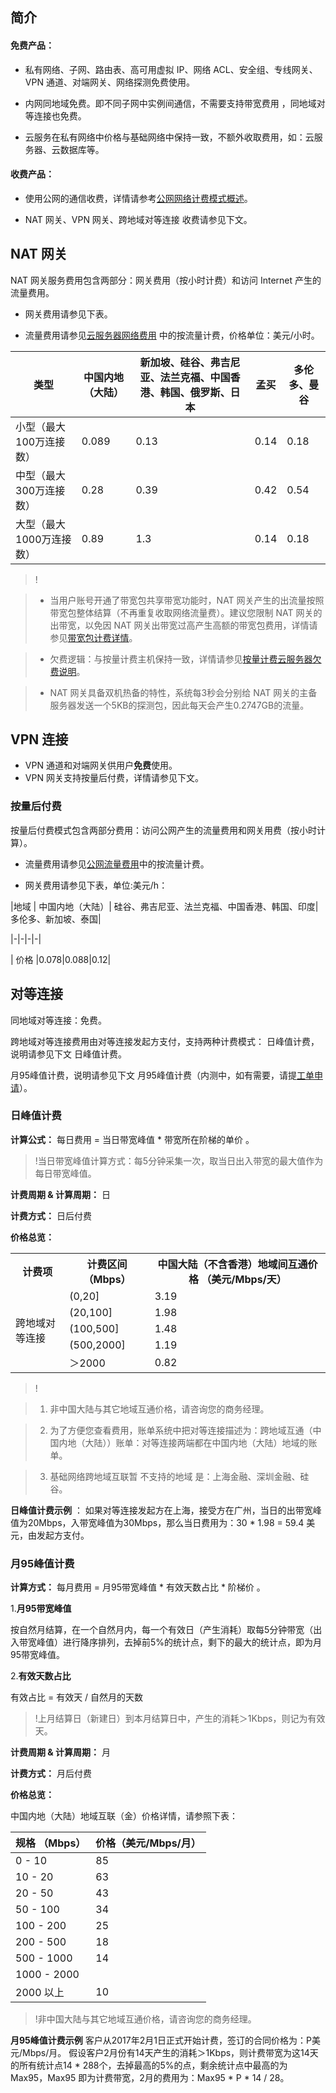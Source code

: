 ## 简介
#### 免费产品：

- 私有网络、子网、路由表、高可用虚拟 IP、网络 ACL、安全组、专线网关、VPN 通道、对端网关、网络探测免费使用。

- 内网同地域免费。即不同子网中实例间通信，不需要支持带宽费用 ，同地域对等连接也免费。

- 云服务在私有网络中价格与基础网络中保持一致，不额外收取费用，如：云服务器、云数据库等。

 
#### 收费产品：

- 使用公网的通信收费，详情请参考[公网网络计费模式概述](https://cloud.tencent.com/document/product/213/10578)。

- NAT 网关、VPN 网关、跨地域对等连接 收费请参见下文。

 
## NAT 网关
NAT 网关服务费用包含两部分：网关费用（按小时计费）和访问 Internet 产生的流量费用。

- 网关费用请参见下表。

- 流量费用请参见[云服务器网络费用](https://cloud.tencent.com/document/product/213/10578) 中的按流量计费，价格单位：美元/小时。

 
|类型|中国内地（大陆）|	新加坡、硅谷、弗吉尼亚、法兰克福、中国香港、韩国、俄罗斯、日本|	孟买|	多伦多、曼谷|
|--|--|--|--|--|
|小型（最大100万连接数）|	0.089|	0.13|	0.14|	0.18|
|中型（最大300万连接数）|	0.28|	0.39|	0.42|	0.54|
|大型（最大1000万连接数）|	0.89|	1.3	|   0.14|	0.18|
 
>!

>- 当用户账号开通了带宽包共享带宽功能时，NAT 网关产生的出流量按照带宽包整体结算（不再重复收取网络流量费）。建议您限制 NAT 网关的出带宽，以免因 NAT 网关出带宽过高产生高额的带宽包费用，详情请参见[带宽包计费详情](https://cloud.tencent.com/document/product/213/10578#.E5.B8.A6.E5.AE.BD.E5.8C.85.E8.AE.A1.E8.B4.B9)。

>- 欠费逻辑：与按量计费主机保持一致，详情请参见[按量计费云服务器欠费说明](https://cloud.tencent.com/document/product/213/2181#.E6.8C.89.E9.87.8F.E8.AE.A1.E8.B4.B9.E4.BA.91.E6.9C.8D.E5.8A.A1.E5.99.A8)。

>- NAT 网关具备双机热备的特性，系统每3秒会分别给 NAT 网关的主备服务器发送一个5KB的探测包，因此每天会产生0.2747GB的流量。

 
 <span id='vpn'> </span>

## VPN 连接

- VPN 通道和对端网关供用户**免费**使用。
- VPN 网关支持按量后付费，详情请参见下文。

 
### 按量后付费
按量后付费模式包含两部分费用：访问公网产生的流量费用和网关用费（按小时计算）。

- 流量费用请参见[公网流量费用](https://cloud.tencent.com/document/product/213/10578)中的按流量计费。

-  网关费用请参见下表，单位:美元/h：

 
|地域 | 中国内地（大陆）|	硅谷、弗吉尼亚、法兰克福、中国香港、韩国、印度|多伦多、新加坡、泰国|

|-|-|-|-|

| 价格  |0.078|0.088|0.12|
 
 <span id='duideng'> </span>

## 对等连接
同地域对等连接：免费。

跨地域对等连接费用由对等连接发起方支付，支持两种计费模式： 
日峰值计费，说明请参见下文 日峰值计费。

月95峰值计费，说明请参见下文 月95峰值计费（内测中，如有需要，请提[工单申请](https://cloud.tencent.com/login)）。

 
### 日峰值计费
**计算公式：** 每日费用 = 当日带宽峰值 * 带宽所在阶梯的单价 。 

>!当日带宽峰值计算方式：每5分钟采集一次，取当日出入带宽的最大值作为每日带宽峰值。

**计费周期 & 计算周期：** 日

**计费方式：**  日后付费

**价格总览：**

 <table>

 <tr>

 <th>计费项 </th>

 <th>计费区间 
（Mbps） </th>

 <th>中国大陆（不含香港）地域间互通价格 
（美元/Mbps/天） </th>

 </tr>

 <tr>

 <td rowspan=5>跨地域对等连接 </td>

 <td>(0,20] </td>

 <td>3.19 </td>

 </tr>

 <tr>

 <td>(20,100] </td>

 <td>1.98 </td>

 </tr>

 <tr>

 <td>(100,500] </td>

 <td>1.48 </td>

 </tr>

 <tr>

 <td>(500,2000] </td>

 <td>1.19 </td>

 </tr>

 <tr>

 <td>＞2000 </td>

 <td>0.82 </td>

 </tr>

 </table>

 
>!

>1. 非中国大陆与其它地域互通价格，请咨询您的商务经理。

>2. 为了方便您查看费用，账单系统中把对等连接描述为：跨地域互通（中国内地（大陆））账单：对等连接两端都在中国内地（大陆）地域的账单。

>3. 基础网络跨地域互联暂 不支持的地域 是：上海金融、深圳金融、硅谷。

 
**日峰值计费示例** ： 
如果对等连接发起方在上海，接受方在广州，当日的出带宽峰值为20Mbps，入带宽峰值为30Mbps，那么当日费用为：30 * 1.98 = 59.4 美元，由发起方支付。

 
 <span id="yue95"> </span>

### 月95峰值计费
**计算方式：** 每月费用 = 月95带宽峰值 * 有效天数占比 * 阶梯价 。 

1.**月95带宽峰值** 

按自然月结算，在一个自然月内，每一个有效日（产生消耗）取每5分钟带宽（出入带宽峰值）进行降序排列，去掉前5%的统计点，剩下的最大的统计点，即为月95带宽峰值。

2.**有效天数占比** 

有效占比 = 有效天 / 自然月的天数 

>!上月结算日（新建日）到本月结算日中，产生的消耗＞1Kbps，则记为有效天。

**计费周期 & 计算周期：** 月

**计费方式：** 月后付费

**价格总览：**

中国内地（大陆）地域互联（金）价格详情，请参照下表：

 
|规格 （Mbps）|	价格（美元/Mbps/月）|
|---|---|
|0 - 10	| 85|
|10 - 20| 63|
|20 - 50|	43|
|50 - 100|	34|
|100 - 200|	25|
|200 - 500|	18|
|500 - 1000	|14|
|1000 - 2000 |	|11|
|2000 以上|	10|
 
>!非中国大陆与其它地域互通价格，请咨询您的商务经理。

 
**月95峰值计费示例**
客户从2017年2月1日正式开始计费，签订的合同价格为：P美元/Mbps/月。 
假设客户2月份有14天产生的消耗＞1Kbps，则计费带宽为这14天的所有统计点14 * 288个，去掉最高的5%的点，剩余统计点中最高的为 Max95，Max95 即为计费带宽，2月的费用为：Max95 * P * 14 / 28。
